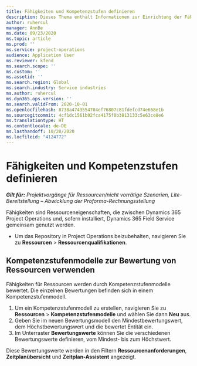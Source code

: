 ```yaml
---
title: Fähigkeiten und Kompetenzstufen definieren
description: Dieses Thema enthält Informationen zur Einrichtung der Fähigkeiten und Kompetenzstufenmodelle, um Ressourcen zu bewerten.
author: ruhercul
manager: AnnBe
ms.date: 09/23/2020
ms.topic: article
ms.prod: ''
ms.service: project-operations
audience: Application User
ms.reviewer: kfend
ms.search.scope: ''
ms.custom: ''
ms.assetid: ''
ms.search.region: Global
ms.search.industry: Service industries
ms.author: ruhercul
ms.dyn365.ops.version: ''
ms.search.validFrom: 2020-10-01
ms.openlocfilehash: 8738a4743554704ef76807c81fdefcd74e668e1b
ms.sourcegitcommit: 4cf1dc1561b92fca4175f0b3813133c5e63ce8e6
ms.translationtype: HT
ms.contentlocale: de-DE
ms.lasthandoff: 10/28/2020
ms.locfileid: "4124772"
---
```

# <a name="define-skills-and-proficiencies"></a>Fähigkeiten und Kompetenzstufen definieren

_**Gilt für:** Projektvorgänge für Ressourcen/nicht vorrätige Szenarien, Lite-Bereitstellung – Abwicklung der Proforma-Rechnungsstellung_

Fähigkeiten sind Ressourceneigenschaften, die zwischen Dynamics 365 Project Operations und, sofern installiert, Dynamics 365 Field Service gemeinsam genutzt werden. 

- Um das Repository in Project Operations beizubehalten, navigieren Sie zu **Ressourcen** \> **Ressourcenqualifikationen**. 

## <a name="use-proficiency-models-to-rate-resources"></a>Kompetenzstufenmodelle zur Bewertung von Ressourcen verwenden

Fähigkeiten für Ressourcen werden durch Kompetenzstufenmodelle bewertet. Die einzelnen Bewertungen befinden sich in einem Kompetenzstufenmodell. 

1. Um ein Kompetenzstufenmodell zu erstellen, navigieren Sie zu **Ressourcen** \> **Kompetenzstufenmodelle** und wählen Sie dann **Neu** aus.
2. Geben Sie im neuen Bewertungsmodell den Mindestbewertungswert, dem Höchstbewertungswert und die bewertet Entität ein.
3. Im Unterraster **Bewertungswerte** können Sie die verschiedenen Bewertungswerte definieren, vom Mindest- bis zum Höchstwert.


Diese Bewertungswerte werden in den Filtern **Ressourcenanforderungen**, **Zeitplanübersicht** und **Zeitplan-Assistent** angezeigt.
